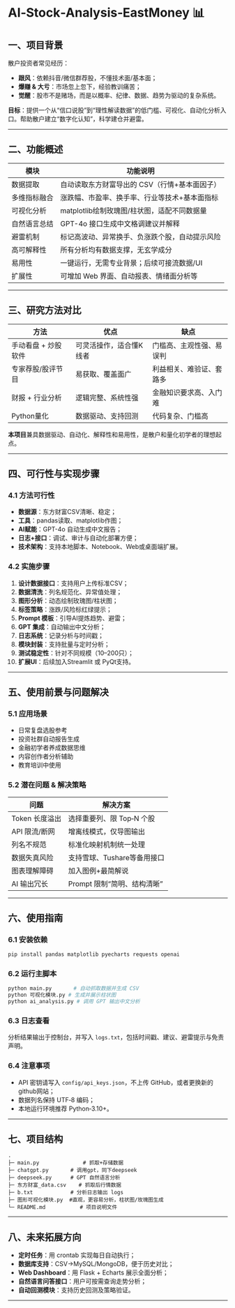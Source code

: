 
# AI‑Stock‑Analysis‑EastMoney 📊

## 一、项目背景

散户投资者常见经历：

* **跟风**：依赖抖音/微信群荐股，不懂技术面/基本面；
* **爆赚 & 大亏**：市场忽上忽下，经验教训痛苦；
* **觉醒**：股市不是赌场，而是以概率、纪律、数据、趋势为驱动的复杂系统。

**目标**：提供一个从“信口说股”到“理性解读数据”的低门槛、可视化、自动化分析入口。帮助散户建立“数字化认知”，科学建仓并避雷。

---

## 二、功能概述

| 模块     | 功能说明                        |
| ------ | --------------------------- |
| 数据提取   | 自动读取东方财富导出的 CSV（行情+基本面因子）   |
| 多维指标融合 | 涨跌幅、市盈率、换手率、行业等技术+基本面指标     |
| 可视化分析  | matplotlib绘制玫瑰图/柱状图，适配不同数据量 |
| 自然语言总结 | GPT-4o 接口生成中文格调建议并解释        |
| 避雷机制   | 标记高波动、异常换手、负涨跌个股，自动提示风险     |
| 高可解释性  | 所有分析均有数据支撑，无玄学成分            |
| 易用性    | 一键运行，无需专业背景；后续可接流数据/UI      |
| 扩展性    | 可增加 Web 界面、自动报表、情绪面分析等      |

---

## 三、研究方法对比

| 方法          | 优点           | 缺点           |
| ----------- | ------------ | ------------ |
| 手动看盘 + 炒股软件 | 可灵活操作，适合懂K线者 | 门槛高、主观性强、易误判 |
| 专家荐股/股评节目   | 易获取、覆盖面广     | 利益相关、难验证、套路多 |
| 财报 + 行业分析   | 逻辑完整、系统性强    | 金融知识要求高、入门难  |
| Python量化    | 数据驱动、支持回测    | 代码复杂、门槛高     |

**本项目**兼具数据驱动、自动化、解释性和易用性，是散户和量化初学者的理想起点。

---

## 四、可行性与实现步骤

### 4.1 方法可行性

* **数据源**：东方财富CSV清晰、稳定；
* **工具**：pandas读取、matplotlib作图；
* **AI赋能**：GPT-4o 自动生成中文报告；
* **日志+接口**：调试、审计与自动化部署方便；
* **技术架构**：支持本地脚本、Notebook、Web或桌面端扩展。

### 4.2 实施步骤

1. **设计数据接口**：支持用户上传标准CSV；
2. **数据清洗**：列名规范化、异常值处理；
3. **图形分析**：动态绘制玫瑰图/柱状图；
4. **标签策略**：涨跌/风险标红绿提示；
5. **Prompt 模板**：引导AI提炼趋势、避雷；
6. **GPT 集成**：自动输出中文分析；
7. **日志系统**：记录分析与时间戳；
8. **模块封装**：支持批量与定时分析；
9. **测试稳定性**：针对不同规模（10–200只）；
10. **扩展UI**：后续加入Streamlit 或 PyQt支持。

---

## 五、使用前景与问题解决

### 5.1 应用场景

* 日常复盘选股参考
* 投资社群自动报告生成
* 金融初学者养成数据思维
* 内容创作者分析辅助
* 教育培训中使用

### 5.2 潜在问题 & 解决策略

| 问题         | 解决方案               |
| ---------- | ------------------ |
| Token 长度溢出 | 选择重要列、限 Top‑N 个股   |
| API 限流/断网  | 增离线模式，仅导图输出        |
| 列名不规范      | 标准化映射机制统一处理        |
| 数据失真风险     | 支持雪球、Tushare等备用接口  |
| 图表理解障碍     | 加入图例+最简解说          |
| AI 输出冗长    | Prompt 限制“简明、结构清晰” |

---

## 六、使用指南

### 6.1 安装依赖

```bash
pip install pandas matplotlib pyecharts requests openai
```

### 6.2 运行主脚本

```bash
python main.py       # 自动抓取数据并生成 CSV
python 可视化模块.py # 生成并展示柱状图
python ai_analysis.py # 调用 GPT 输出中文分析
```

### 6.3 日志查看

分析结果输出于控制台，并写入 `logs.txt`，包括时间戳、建议、避雷提示与免责声明。

### 6.4 注意事项

* API 密钥请写入 `config/api_keys.json`，不上传 GitHub，或者更换新的github网站；
* 数据列名保持 UTF‑8 编码；
* 本地运行环境推荐 Python‑3.10+。

---

## 七、项目结构

```text
.
├─ main.py              # 抓取+存储数据
├─ chatgpt.py       # 调用gpt，同下deepseek
├─ deepseek.py      # GPT 自然语言分析
├─ 东方财富_data.csv    # 抓取后行情数据
├─ b.txt            # 分析日志输出 logs
├─ 图形可视化模块.py  #直观，更容易分析，柱状图/玫瑰图生成
└─ README.md           # 项目说明文件
```

---

## 八、未来拓展方向

* **定时任务**：用 crontab 实现每日自动执行；
* **数据库支持**：CSV→MySQL/MongoDB，便于历史对比；
* **Web Dashboard**：用 Flask + Echarts 展示全面分析；
* **自然语言问答接口**：用户可按需查询走势分析；
* **自动回测模块**：支持历史回测及策略验证。

---
